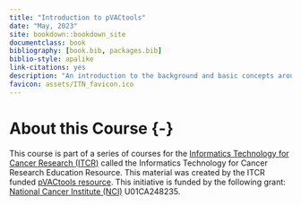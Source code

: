 ```yaml
---
title: "Introduction to pVACtools"
date: "May, 2023"
site: bookdown::bookdown_site
documentclass: book
bibliography: [book.bib, packages.bib]
biblio-style: apalike
link-citations: yes
description: "An introduction to the background and basic concepts around neoantigen identification and how to use pVACtools"
favicon: assets/ITN_favicon.ico
---
```





# About this Course {-}

This course is part of a series of courses for the [Informatics Technology for Cancer Research (ITCR)](https://itcr.cancer.gov/) called the Informatics Technology for Cancer Research Education Resource. This material was created by the ITCR funded [pVACtools resource](https://pvactools.org). This initiative is funded by the following grant:  [National Cancer Institute (NCI)](https://www.cancer.gov/) U01CA248235.
